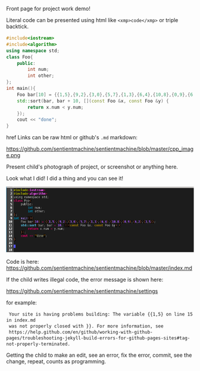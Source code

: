 
Front page for project work demo!

Literal code can be presented using html like `<xmp>code</xmp>` or triple backtick.

```cpp
#include<iostream>
#include<algorithm>
using namespace std;
class Foo{
    public:
        int num;
        int other;
};
int main(){
    Foo bar[10] = {{1,5},{9,2},{3,0},{5,7},{1,3},{6,4},{10,8},{0,9},{6,2},{3,5}};
    std::sort(bar, bar + 10, [](const Foo &x, const Foo &y) {
        return x.num < y.num;
    });
    cout << "done";
}
```

href Links can be raw html or github's `.md` markdown:

<a href="https://github.com/sentientmachine/sentientmachine/blob/master/cpp_image.png">https://github.com/sentientmachine/sentientmachine/blob/master/cpp_image.png</a>

Present child's photograph of project, or screenshot or anything here.  

Look what I did!  I did a thing and you can see it!

![Alt text](./cpp_image.png?raw=true "user mouse-hover text ")


Code is here: <a href="https://github.com/sentientmachine/sentientmachine/blob/master/index.md">https://github.com/sentientmachine/sentientmachine/blob/master/index.md</a>


If the child writes illegal code, the error message is shown here:

https://github.com/sentientmachine/sentientmachine/settings

for example: 

     Your site is having problems building: The variable {{1,5} on line 15 in index.md 
     was not properly closed with }}. For more information, see 
     https://help.github.com/en/github/working-with-github-pages/troubleshooting-jekyll-build-errors-for-github-pages-sites#tag-not-properly-terminated.

Getting the child to make an edit, see an error, fix the error, commit, see the change, repeat, counts as programming.
